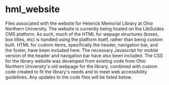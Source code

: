# hml_website
Files associated with the website for Heterick Memorial Library at Ohio Northern University.
The website is currently being hosted on the LibGuides CMS platform. As such, much of the HTML for wepage structures (boxes, box titles, etc) is handled using the platform itself, rather than being custom built. HTML for custom items, specifically the header, navigation bar, and the footer, have been included here. The necessary Javascript for mobile version of the header and navigation bar have also been included. The CSS for the library website was developed from existing code from Ohio Northern University's old webpage for the library, combined with custom code created to fit the library's needs and to meet web accessibility guidelines.
Any updates to the code files will be listed below.

